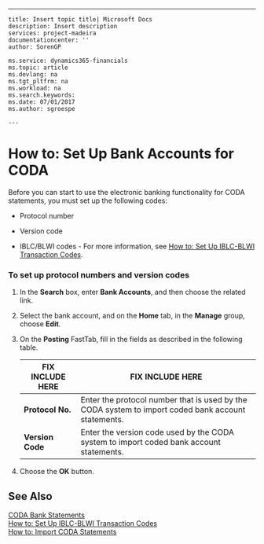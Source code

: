 ---
    title: Insert topic title| Microsoft Docs
    description: Insert description
    services: project-madeira
    documentationcenter: ''
    author: SorenGP

    ms.service: dynamics365-financials
    ms.topic: article
    ms.devlang: na
    ms.tgt_pltfrm: na
    ms.workload: na
    ms.search.keywords:
    ms.date: 07/01/2017
    ms.author: sgroespe

    ---
# How to: Set Up Bank Accounts for CODA
Before you can start to use the electronic banking functionality for CODA statements, you must set up the following codes:  
  
-   Protocol number  
  
-   Version code  
  
-   IBLC\/BLWI codes - For more information, see [How to: Set Up IBLC-BLWI Transaction Codes](../../LocalFunctionalityForMicrosoftDynamicsNav2016/Belgium/how-to-set-up-iblc-blwi-transaction-codes.md).  
  
### To set up protocol numbers and version codes  
  
1.  In the **Search** box, enter **Bank Accounts**, and then choose the related link.  
  
2.  Select the bank account, and on the **Home** tab, in the **Manage** group, choose **Edit**.  
  
3.  On the **Posting** FastTab, fill in the fields as described in the following table.  
  
    |FIX INCLUDE HERE<!--[!INCLUDE[bp_tablefield](../../ApplicationDesign/includes/bp_tablefield_md.md)] -->|FIX INCLUDE HERE<!--[!INCLUDE[bp_tabledescription](../../ApplicationDesign/includes/bp_tabledescription_md.md)] -->|  
    |---------------------------------|---------------------------------------|  
    |**Protocol No.**|Enter the protocol number that is used by the CODA system to import coded bank account statements.|  
    |**Version Code**|Enter the version code used by the CODA system to import coded bank account statements.|  
  
4.  Choose the **OK** button.  
  
## See Also  
 [CODA Bank Statements](../../LocalFunctionalityForMicrosoftDynamicsNav2016/Belgium/coda-bank-statements.md)   
 [How to: Set Up IBLC-BLWI Transaction Codes](../../LocalFunctionalityForMicrosoftDynamicsNav2016/Belgium/how-to-set-up-iblc-blwi-transaction-codes.md)   
 [How to: Import CODA Statements](../../LocalFunctionalityForMicrosoftDynamicsNav2016/Belgium/how-to-import-coda-statements.md)
